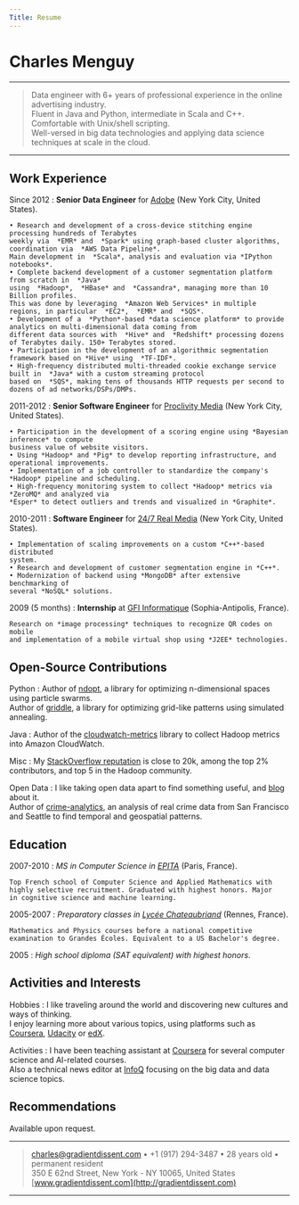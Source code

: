 ```yaml
---
Title: Resume
---
```


Charles Menguy
==============

----

>  Data engineer with 6+ years of professional experience in the online advertising industry.  
>  Fluent in Java and Python, intermediate in Scala and C++. Comfortable with Unix/shell scripting.  
>  Well-versed in big data technologies and applying data science techniques at scale in the cloud.

----

Work Experience
---------------

Since 2012
:   **Senior Data Engineer** for [Adobe](http://www.adobe.com/)
    (New York City, United States).

    • Research and development of a cross-device stitching engine processing hundreds of Terabytes
    weekly via  *EMR* and  *Spark* using graph-based cluster algorithms, coordination via  *AWS Data Pipeline*.
    Main development in  *Scala*, analysis and evaluation via *IPython notebooks*.  
    • Complete backend development of a customer segmentation platform from scratch in  *Java*
    using  *Hadoop*,  *HBase* and  *Cassandra*, managing more than 10 Billion profiles.
    This was done by leveraging  *Amazon Web Services* in multiple regions, in particular  *EC2*,  *EMR* and  *SQS*.  
    • Development of a  *Python*-based *data science platform* to provide analytics on multi-dimensional data coming from
    different data sources with  *Hive* and  *Redshift* processing dozens of Terabytes daily. 150+ Terabytes stored.  
    • Participation in the development of an algorithmic segmentation framework based on *Hive* using  *TF-IDF*.  
    • High-frequency distributed multi-threaded cookie exchange service built in  *Java* with a custom streaming protocol
    based on  *SQS*, making tens of thousands HTTP requests per second to dozens of ad networks/DSPs/DMPs.  

2011-2012
:   **Senior Software Engineer** for [Proclivity Media](https://www.proclivitymedia.com/)
    (New York City, United States).

    • Participation in the development of a scoring engine using *Bayesian inference* to compute
    business value of website visitors.  
    • Using *Hadoop* and *Pig* to develop reporting infrastructure, and operational improvements.  
    • Implementation of a job controller to standardize the company's *Hadoop* pipeline and scheduling.  
    • High-frequency monitoring system to collect *Hadoop* metrics via *ZeroMQ* and analyzed via
    *Esper* to detect outliers and trends and visualized in *Graphite*.

2010-2011
:   **Software Engineer** for [24/7 Real Media](https://www.xaxis.com/)
    (New York City, United States).

    • Implementation of scaling improvements on a custom *C++*-based distributed
    system.  
    • Research and development of customer segmentation engine in *C++*.  
    • Modernization of backend using *MongoDB* after extensive benchmarking of
    several *NoSQL* solutions.

2009 (5 months)
:   **Internship** at [GFI Informatique](http://www.gfi.fr/)
    (Sophia-Antipolis, France).

    Research on *image processing* techniques to recognize QR codes on mobile
    and implementation of a mobile virtual shop using *J2EE* technologies.

Open-Source Contributions
-------------------------

Python
:   Author of [ndopt](https://github.com/cmenguy/ndopt), a library for optimizing
    n-dimensional spaces using particle swarms.  
    Author of [griddle](https://github.com/cmenguy/griddle), a library for optimizing
    grid-like patterns using simulated annealing.

Java
:   Author of the [cloudwatch-metrics](https://github.com/cmenguy/cloudwatch-metrics)
    library to collect Hadoop metrics into Amazon CloudWatch.

Misc
:   My [StackOverflow reputation](http://stackoverflow.com/users/1332690/charles-menguy) 
    is close to 20k, among the top 2% contributors, and top 5 in the Hadoop community.

Open Data
:   I like taking open data apart to find something useful, and [blog](http://gradientdissent.com)
    about it.  
    Author of [crime-analytics](https://github.com/cmenguy/crime-analytics), an analysis of
    real crime data from San Francisco and Seattle to find temporal and geospatial patterns.

Education
---------

2007-2010
:   *MS in Computer Science in [EPITA](http://www.epita.fr/)* (Paris, France).

    Top French school of Computer Science and Applied Mathematics with
    highly selective recruitment. Graduated with highest honors. Major
    in cognitive science and machine learning.

2005-2007
:   *Preparatory classes in [Lycée Chateaubriand](http://www.lycee-chateaubriand.fr/)* (Rennes, France).

    Mathematics and Physics courses before a national competitive
    examination to Grandes Écoles. Equivalent to a US Bachelor's degree.

2005
:   *High school diploma (SAT equivalent) with highest honors*.

Activities and Interests
------------------------

Hobbies
:   I like traveling around the world and discovering new cultures and ways of thinking.  
    I enjoy learning more about various topics, using platforms such as [Coursera](https://www.coursera.org/), 
    [Udacity](https://www.udacity.com/me) or [edX](https://www.edx.org/).

Activities
:   I have been teaching assistant at [Coursera](https://www.coursera.org/user/i/e6c7809cb65307e8057090514dd4367e) 
    for several computer science and AI-related courses.  
    Also a technical news editor at [InfoQ](http://www.infoq.com/author/Charles-Menguy) 
    focusing on the big data and data science topics.

Recommendations
---------------

Available upon request.  

----

> <charles@gradientdissent.com> • +1 (917) 294-3487 • 28 years old • permanent resident  
>  350 E 62nd Street, New York - NY 10065, United States  
> [www.gradientdissent.com](http://gradientdissent.com)

----
